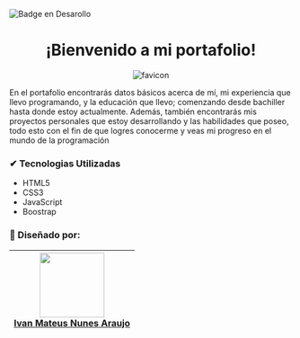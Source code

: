    ![Badge en Desarollo](https://img.shields.io/badge/STATUS-EN%20DESAROLLO-green)

<h1 align="center"> ¡Bienvenido a mi portafolio! </h1>

<div align="center">

![favicon](https://user-images.githubusercontent.com/118635721/204430696-2f9a25a4-7f42-46dd-bfdf-c79ba87d6a37.png)

</div>
<p>
En el portafolio encontrarás datos básicos acerca de mí, mi experiencia que llevo programando, y la educación que llevo;
comenzando desde bachiller hasta donde estoy actualmente. Además, también encontrarás mis proyectos personales que estoy desarrollando y las habilidades que poseo,
todo esto con el fin de que logres conocerme  y veas mi progreso en el mundo de la programación
</p>

<h3>✔ Tecnologias Utilizadas</h3>
<ul>
  <li>HTML5</li>
  <li>CSS3</li>
  <li>JavaScript</li>
  <li>Boostrap</li>
</ul>

<h3>🧙‍ Diseñado por:</h3>

| [<img src="https://user-images.githubusercontent.com/118635721/204432849-5e4be805-9339-4216-8864-445889bb8abc.jpg" width=115><br><sub><a href="https://github.com/MateusNunesAraujo">Ivan Mateus Nunes Araujo</a></sub>](https://github.com/camilafernanda) |   
| :---: | 

